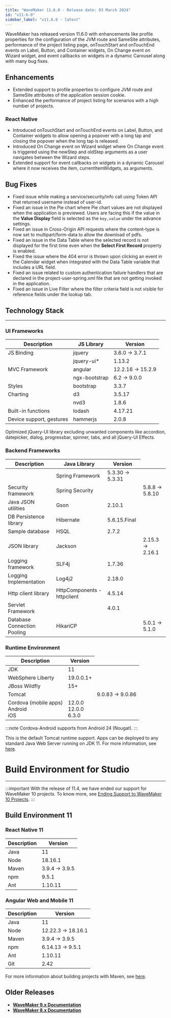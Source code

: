 ```yaml
---
title: "WaveMaker 11.6.0 - Release date: 03 March 2024"
id: "v11-6-0"
sidebar_label: "v11.6.0 - latest"
---
```


WaveMaker has released version 11.6.0 with enhancements like profile properties for the configuration of the JVM route and SameSite attributes, performance of the project listing page, onTouchStart and onTouchEnd events on Label, Button, and Container widgets, On Change event on Wizard widget, and event callbacks on widgets in a dynamic Carousel along with many bug fixes.

## Enhancements

- Extended support to profile properties to configure JVM route and SameSite attributes of the application session cookie.
- Enhanced the performance of project listing for scenarios with a high number of projects.

### React Native

- Introduced onTouchStart and onTouchEnd events on Label, Button, and Container widgets to allow opening a popover with a long tap and closing the popover when the long tap is released.
- Introduced On Change event on Wizard widget where On Change event is triggered using the newStep and oldStep arguments as a user navigates between the Wizard steps.
- Extended support for event callbacks on widgets in a dynamic Carousel where it now receives the item, currentItemWidgets, as arguments.

## Bug Fixes

- Fixed issue while making a service/security/info call using Token API that returned username instead of user-id.
- Fixed an issue in the Pie chart where Pie chart values are not displayed when the application is previewed. Users are facing this if the value in the **Value Display** field is selected as the `key,value` under the advance settings.
- Fixed an issue in Cross-Origin API requests where the content-type is now set to multipart/form-data to allow the download of pdfs.
- Fixed an issue in the Data Table where the selected record is not displayed for the first time even when the **Select First Record** property is enabled.
- Fixed the issue where the 404 error is thrown upon clicking an event in the Calendar widget when integrated with the Data Table variable that includes a URL field.
- Fixed an issue related to custom authentication failure handlers that are declared in the project-user-spring.xml file that are not getting invoked in the application.
- Fixed an issue in Live Filter where the filter criteria field is not visible for reference fields under the lookup tab.

## Technology Stack

---

### UI Frameworks

| Description | JS Library | Version |
| --- | --- | --- |
| JS Binding | jquery | 3.6.0 -> 3.7.1 |
|  | jquery-ui* | 1.13.2 |
| MVC Framework | angular | 12.2.16 -> 15.2.9 |
|  | ngx-bootstrap | 6.2 -> 9.0.0 |
| Styles | bootstrap | 3.3.7 |
| Charting | d3 | 3.5.17 |
|  | nvd3 | 1.8.6 |
| Built-in functions | lodash | 4.17.21|
| Device support, gestures | hammerjs | 2.0.8 |

Optimized jQuery-UI library excluding unwanted components like accordion, datepicker, dialog, progressbar, spinner, tabs, and all jQuery-UI Effects.

### Backend Frameworks

| Description | Java Library | Version |
| --- | --- | --- |
|  | Spring Framework | 5.3.30 -> 5.3.31 |
| Security framework | Spring Security | <td className="versiontdbgcolor"> 5.8.8 -> 5.8.10 </td> |
| Java JSON utilities | Gson  | 2.10.1 |
| DB Persistence library | Hibernate | 5.6.15.Final |
| Sample database | HSQL |  2.7.2 |
| JSON library | Jackson | <td className="versiontdbgcolor"> 2.15.3 -> 2.16.1 </td> |
| Logging framework | SLF4j | 1.7.36 |
| Logging Implementation | Log4j2 | 2.18.0|
| Http client library  | HttpComponents -  httpclient |  4.5.14 |
| Servlet Framework |  | 4.0.1 |
| Database Connection Pooling | HikariCP | <td className="versiontdbgcolor"> 5.0.1 -> 5.1.0 </td> |

### Runtime Environment

| Description | Version |
| --- | --- |
| JDK | 11 |
| WebSphere Liberty | 19.0.0.1+ |
| JBoss Wildfly | 15+ |
| Tomcat | <td className="versiontdbgcolor"> 9.0.83 -> 9.0.86 </td> |
| Cordova (mobile apps) <br/> Android <br/> iOS |12.0.0 <br/> 12.0.0  <br/> 6.3.0 |

:::note
Cordova-Android supports from Android 24 (Nougat).
:::

This is the default Tomcat runtime support. Apps can be deployed to any standard Java Web Server running on JDK 11. For more information, see [here](/learn/app-development/deployment/deployment-web-server).

# Build Environment for Studio
---

:::important
With the release of 11.4, we have ended our support for WaveMaker 10 projects. To know more, see [Ending Support to WaveMaker 10 Projects](/learn/blog/2023/08/11/wavemaker10x-end-of-support).
:::


## Build Environment 11 

### React Native 11

|Description|	Version|
|---|---|
|Java |11 |
|Node|18.16.1|
|Maven|3.9.4 -> 3.9.5 |
|npm | 9.5.1|
|Ant| 1.10.11|

### Angular Web and Mobile 11

|Description| Version|
|---|---|
|Java | 11 |
|Node| 12.22.3 -> 18.16.1|
|Maven| 3.9.4 -> 3.9.5 |
|npm | 6.14.13 -> 9.5.1 |
|Ant| 1.10.11|
|Git| 2.42| 

For more information about building projects with Maven, see [here](/learn/app-development/deployment/building-with-maven).

## Older Releases

- **[WaveMaker 9.x Documentation](https://www.wavemaker.com/9/learn/index.html)**  
- **[WaveMaker 8.x Documentation](https://www.wavemaker.com/8/learn/index.html)** 
